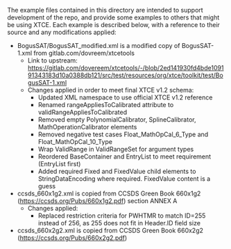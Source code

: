 The example files contained in this directory are intended to support development of the repo, and provide some examples to others that might be using XTCE.
Each example is described below, with a reference to their source and any modifications applied:
* BogusSAT/BogusSAT_modified.xml is a modified copy of BogusSAT-1.xml from gitlab.com/dovreem/xtcetools
    * Link to upstream: https://gitlab.com/dovereem/xtcetools/-/blob/2ed141930fd4bde109191343183d10a0388db121/src/test/resources/org/xtce/toolkit/test/BogusSAT-1.xml
    * Changes applied in order to meet final XTCE v1.2 schema:
        * Updated XML namespace to use official XTCE v1.2 reference
        * Renamed rangeAppliesToCalibrated attribute to validRangeAppliesToCalibrated
        * Removed empty PolynomialCalibrator, SplineCalibrator, MathOperationCalibrator elements
        * Removed negative test cases Float_MathOpCal_6_Type and Float_MathOpCal_10_Type
        * Wrap ValidRange in ValidRangeSet for argument types
        * Reordered BaseContainer and EntryList to meet requirement (EntryList first)
        * Added required Fixed and FixedValue child elements to StringDataEncoding where required. FixedValue content is a guess
* ccsds_660x1g2.xml is copied from CCSDS Green Book 660x1g2 (https://ccsds.org/Pubs/660x1g2.pdf) section ANNEX A
    * Changes applied:
        * Replaced restriction criteria for PWHTMR to match ID=255 instead of 256, as 255 does not fit in Header.ID field size
* ccsds_660x2g2.xml is copied from CCSDS Green Book 660x2g2 (https://ccsds.org/Pubs/660x2g2.pdf)

